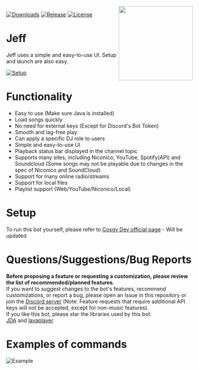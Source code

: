 <img align="right" src="https://i.imgur.com/zrE80HY.png" height="200" width="200">

[![Downloads](https://img.shields.io/github/downloads/LyAhn/Jeff/total.svg)](https://github.com/LyAhn/Jeff/releases/latest)
[![Release](https://img.shields.io/github/release/LyAhn/Jeff.svg)](https://github.com/LyAhn/Jeff/releases/latest)
[![License](https://img.shields.io/github/license/LyAhn/Jeff.svg)](https://github.com/LyAhn/Jeff/blob/master/LICENSE)

# Jeff

Jeff uses a simple and easy-to-use UI. Setup and launch are also easy.

[![Setup](http://i.imgur.com/VvXYp5j.png)](https://www.cosgy.dev/2019/09/06/jmusicbot-setup/)

# Functionality

* Easy to use (Make sure Java is installed)
* Load songs quickly
* No need for external keys (Except for Discord's Bot Token)
* Smooth and lag-free play
* Can apply a specific DJ role to users
* Simple and easy-to-use UI
* Playback status bar displayed in the channel topic
* Supports many sites, including Niconico, YouTube, Spotify(API) and Soundcloud (Some songs may not be playable due to changes in the spec of Niconico and SoundCloud)
* Support for many online radio/streams
* Support for local files
* Playlist support (Web/YouTube/Niconico/Local)

# Setup

To run this bot yourself, please refer to [Cosgy Dev official page](https://www.cosgy.dev/2019/09/06/jmusicbot-setup/) - Will be updated

# Questions/Suggestions/Bug Reports

**Before proposing a feature or requesting a customization, please review the list of recommended/planned features.**<br>
If you want to suggest changes to the bot's features, recommend customizations, or report a bug, please open an Issue in this repository or join the [Discord server](https://discord.gg/RBpkHxf)
(Note: Feature requests that require additional API keys will not be accepted, except for non-music features).
<br>If you like this bot, please star the libraries used by this bot:<br>[JDA](https://github.com/DV8FromTheWorld/JDA)
and [lavaplayer]([https://github.com/sedmelluq/lavaplayer](https://github.com/lavalink-devs/lavaplayer))

# Examples of commands

![Example](https://i.imgur.com/tevrtKt.png)

